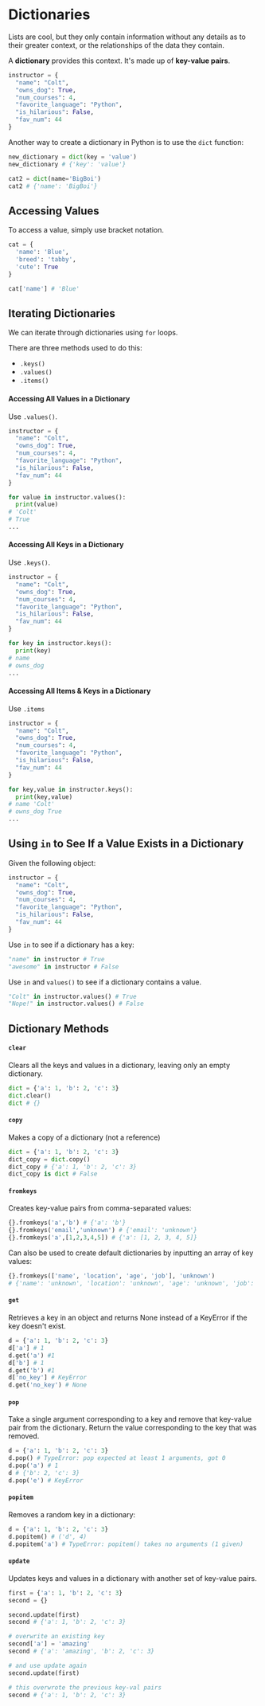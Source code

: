 # Dictionaries

Lists are cool, but they only contain information without any details as to their greater context, or the relationships of the data they contain.

A **dictionary** provides this context. It's made up of **key-value pairs**.

```python
instructor = {
  "name": "Colt",
  "owns_dog": True,
  "num_courses": 4,
  "favorite_language": "Python",
  "is_hilarious": False,
  "fav_num": 44
}
```

Another way to create a dictionary in Python is to use the `dict` function:

```python
new_dictionary = dict(key = 'value')
new_dictionary # {'key': 'value'}
```

```python
cat2 = dict(name='BigBoi')
cat2 # {'name': 'BigBoi'}
```

## Accessing Values

To access a value, simply use bracket notation.

```python
cat = {
  'name': 'Blue',
  'breed': 'tabby',
  'cute': True
}

cat['name'] # 'Blue'
```

## Iterating Dictionaries

We can iterate through dictionaries using `for` loops.

There are three methods used to do this:

- `.keys()`
- `.values()`
- `.items()`

#### Accessing All Values in a Dictionary

Use `.values()`.

```python
instructor = {
  "name": "Colt",
  "owns_dog": True,
  "num_courses": 4,
  "favorite_language": "Python",
  "is_hilarious": False,
  "fav_num": 44
}
```

```python
for value in instructor.values():
  print(value)
# 'Colt'
# True
...
```

#### Accessing All Keys in a Dictionary

Use `.keys()`.

```python
instructor = {
  "name": "Colt",
  "owns_dog": True,
  "num_courses": 4,
  "favorite_language": "Python",
  "is_hilarious": False,
  "fav_num": 44
}
```

```python
for key in instructor.keys():
  print(key)
# name
# owns_dog
...
```

#### Accessing All Items & Keys in a Dictionary

Use `.items`

```python
instructor = {
  "name": "Colt",
  "owns_dog": True,
  "num_courses": 4,
  "favorite_language": "Python",
  "is_hilarious": False,
  "fav_num": 44
}
```

```python
for key,value in instructor.keys():
  print(key,value)
# name 'Colt'
# owns_dog True
...
```

## Using `in` to See If a Value Exists in a Dictionary

Given the following object:

```python
instructor = {
  "name": "Colt",
  "owns_dog": True,
  "num_courses": 4,
  "favorite_language": "Python",
  "is_hilarious": False,
  "fav_num": 44
}
```

Use `in` to see if a dictionary has a key:

```python
"name" in instructor # True
"awesome" in instructor # False
```

Use `in` and `values()` to see if a dictionary contains a value.

```python
"Colt" in instructor.values() # True
"Nope!" in instructor.values() # False
```

## Dictionary Methods

#### `clear`

Clears all the keys and values in a dictionary, leaving only an empty dictionary.

```python
dict = {'a': 1, 'b': 2, 'c': 3}
dict.clear()
dict # {}
```

#### `copy`

Makes a copy of a dictionary (not a reference)

```python
dict = {'a': 1, 'b': 2, 'c': 3}
dict_copy = dict.copy()
dict_copy # {'a': 1, 'b': 2, 'c': 3}
dict_copy is dict # False
```

#### `fromkeys`

Creates key-value pairs from comma-separated values:

```python
{}.fromkeys('a','b') # {'a': 'b'}
{}.fromkeys('email','unknown') # {'email': 'unknown'}
{}.fromkeys('a',[1,2,3,4,5]) # {'a': [1, 2, 3, 4, 5]}
```

Can also be used to create default dictionaries by inputting an array of key values:

```python
{}.fromkeys(['name', 'location', 'age', 'job'], 'unknown')
# {'name': 'unknown', 'location': 'unknown', 'age': 'unknown', 'job': 'unknown'}
```

#### `get`

Retrieves a key in an object and returns None instead of a KeyError if the key doesn't exist.

```python
d = {'a': 1, 'b': 2, 'c': 3}
d['a'] # 1
d.get('a') #1
d['b'] # 1
d.get('b') #1
d['no_key'] # KeyError
d.get('no_key') # None
```

#### `pop`

Take a single argument corresponding to a key and remove that key-value pair from the dictionary. Return the value corresponding to the key that was removed.

```python
d = {'a': 1, 'b': 2, 'c': 3}
d.pop() # TypeError: pop expected at least 1 arguments, got 0
d.pop('a') # 1
d # {'b': 2, 'c': 3}
d.pop('e') # KeyError
```

#### `popitem`

Removes a random key in a dictionary:

```python
d = {'a': 1, 'b': 2, 'c': 3}
d.popitem() # ('d', 4)
d.popitem('a') # TypeError: popitem() takes no arguments (1 given)
```

#### `update`

Updates keys and values in a dictionary with another set of key-value pairs.

```python
first = {'a': 1, 'b': 2, 'c': 3}
second = {}

second.update(first)
second # {'a': 1, 'b': 2, 'c': 3}

# overwrite an existing key
second['a'] = 'amazing'
second # {'a': 'amazing', 'b': 2, 'c': 3}

# and use update again
second.update(first)

# this overwrote the previous key-val pairs
second # {'a': 1, 'b': 2, 'c': 3}
```
